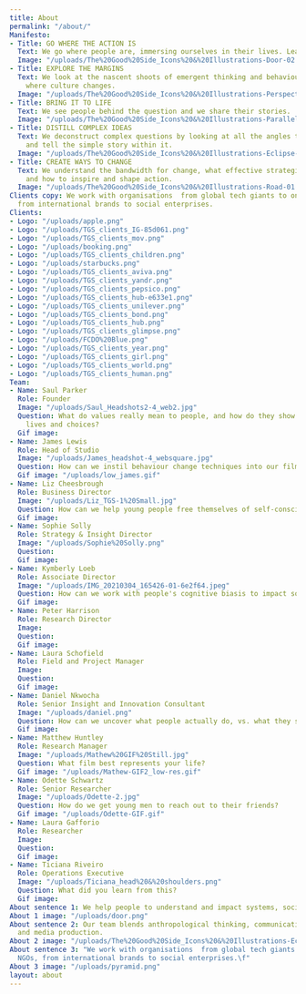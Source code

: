 ```yaml
---
title: About
permalink: "/about/"
Manifesto:
- Title: GO WHERE THE ACTION IS
  Text: We go where people are, immersing ourselves in their lives. Learning by doing.
  Image: "/uploads/The%20Good%20Side_Icons%20&%20Illustrations-Door-02.png"
- Title: EXPLORE THE MARGINS
  Text: We look at the nascent shoots of emergent thinking and behaviour. Exploring
    where culture changes.
  Image: "/uploads/The%20Good%20Side_Icons%20&%20Illustrations-Perspective-01.png"
- Title: BRING IT TO LIFE
  Text: We see people behind the question and we share their stories.
  Image: "/uploads/The%20Good%20Side_Icons%20&%20Illustrations-Parallels-01.png"
- Title: DISTILL COMPLEX IDEAS
  Text: We deconstruct complex questions by looking at all the angles to discover
    and tell the simple story within it.
  Image: "/uploads/The%20Good%20Side_Icons%20&%20Illustrations-Eclipse-02.png"
- Title: CREATE WAYS TO CHANGE
  Text: We understand the bandwidth for change, what effective strategies require
    and how to inspire and shape action.
  Image: "/uploads/The%20Good%20Side_Icons%20&%20Illustrations-Road-01.png"
Clients copy: We work with organisations  from global tech giants to one woman NGOs,
  from international brands to social enterprises.
Clients:
- Logo: "/uploads/apple.png"
- Logo: "/uploads/TGS_clients_IG-85d061.png"
- Logo: "/uploads/TGS_clients_mov.png"
- Logo: "/uploads/booking.png"
- Logo: "/uploads/TGS_clients_children.png"
- Logo: "/uploads/starbucks.png"
- Logo: "/uploads/TGS_clients_aviva.png"
- Logo: "/uploads/TGS_clients_yandr.png"
- Logo: "/uploads/TGS_clients_pepsico.png"
- Logo: "/uploads/TGS_clients_hub-e633e1.png"
- Logo: "/uploads/TGS_clients_unilever.png"
- Logo: "/uploads/TGS_clients_bond.png"
- Logo: "/uploads/TGS_clients_hub.png"
- Logo: "/uploads/TGS_clients_glimpse.png"
- Logo: "/uploads/FCDO%20Blue.png"
- Logo: "/uploads/TGS_clients_year.png"
- Logo: "/uploads/TGS_clients_girl.png"
- Logo: "/uploads/TGS_clients_world.png"
- Logo: "/uploads/TGS_clients_human.png"
Team:
- Name: Saul Parker
  Role: Founder
  Image: "/uploads/Saul_Headshots2-4_web2.jpg"
  Question: What do values really mean to people, and how do they show up in their
    lives and choices?
  Gif image: 
- Name: James Lewis
  Role: Head of Studio
  Image: "/uploads/James_headshot-4_websquare.jpg"
  Question: How can we instil behaviour change techniques into our films?
  Gif image: "/uploads/low_james.gif"
- Name: Liz Cheesbrough
  Role: Business Director
  Image: "/uploads/Liz_TGS-1%20Small.jpg"
  Question: How can we help young people free themselves of self-consciousness?
  Gif image: 
- Name: Sophie Solly
  Role: Strategy & Insight Director
  Image: "/uploads/Sophie%20Solly.png"
  Question: 
  Gif image: 
- Name: Kymberly Loeb
  Role: Associate Director
  Image: "/uploads/IMG_20210304_165426-01-6e2f64.jpeg"
  Question: How can we work with people's cognitive biasis to impact social change?
  Gif image: 
- Name: Peter Harrison
  Role: Research Director
  Image: 
  Question: 
  Gif image: 
- Name: Laura Schofield
  Role: Field and Project Manager
  Image: 
  Question: 
  Gif image: 
- Name: Daniel Nkwocha
  Role: Senior Insight and Innovation Consultant
  Image: "/uploads/daniel.png"
  Question: How can we uncover what people actually do, vs. what they say they do?
  Gif image: 
- Name: Matthew Huntley
  Role: Research Manager
  Image: "/uploads/Mathew%20GIF%20Still.jpg"
  Question: What film best represents your life?
  Gif image: "/uploads/Mathew-GIF2_low-res.gif"
- Name: Odette Schwartz
  Role: Senior Researcher
  Image: "/uploads/Odette-2.jpg"
  Question: How do we get young men to reach out to their friends?
  Gif image: "/uploads/Odette-GIF.gif"
- Name: Laura Gafforio
  Role: Researcher
  Image: 
  Question: 
  Gif image: 
- Name: Ticiana Riveiro
  Role: Operations Executive
  Image: "/uploads/Ticiana_head%20&%20shoulders.png"
  Question: What did you learn from this?
  Gif image: 
About sentence 1: We help people to understand and impact systems, society and culture.
About 1 image: "/uploads/door.png"
About sentence 2: Our team blends anthropological thinking, communications expertise
  and media production.
About 2 image: "/uploads/The%20Good%20Side_Icons%20&%20Illustrations-Eclipse-01.png"
About sentence 3: "We work with organisations  from global tech giants to one woman
  NGOs, from international brands to social enterprises.\f"
About 3 image: "/uploads/pyramid.png"
layout: about
---
```


